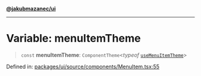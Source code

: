 [**@jakubmazanec/ui**](../README.md)

---

# Variable: menuItemTheme

> `const` **menuItemTheme**: `ComponentTheme`\<_typeof_
> [`useMenuItemTheme`](../functions/useMenuItemTheme.md)\>

Defined in:
[packages/ui/source/components/MenuItem.tsx:55](https://github.com/jakubmazanec/tools/blob/797379ce98752dc838b82c8398e04d90c58ce9e7/packages/ui/source/components/MenuItem.tsx#L55)
